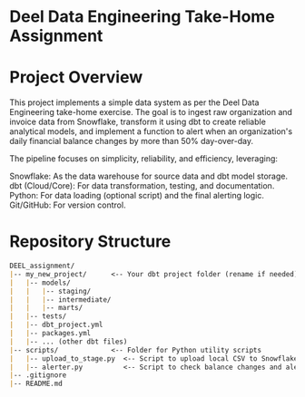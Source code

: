 # Deel Data Engineering Take-Home Assignment


# Project Overview
This project implements a simple data system as per the Deel Data Engineering take-home exercise. The goal is to ingest raw organization and invoice data from Snowflake, transform it using dbt to create reliable analytical models, and implement a function to alert when an organization's daily financial balance changes by more than 50% day-over-day.

The pipeline focuses on simplicity, reliability, and efficiency, leveraging:

Snowflake: As the data warehouse for source data and dbt model storage.
dbt (Cloud/Core): For data transformation, testing, and documentation.
Python: For data loading (optional script) and the final alerting logic.
Git/GitHub: For version control.

# Repository Structure
```markdown
DEEL_assignment/
|-- my_new_project/      <-- Your dbt project folder (rename if needed)
|   |-- models/
|   |   |-- staging/
|   |   |-- intermediate/
|   |   |-- marts/
|   |-- tests/
|   |-- dbt_project.yml
|   |-- packages.yml
|   |-- ... (other dbt files)
|-- scripts/             <-- Folder for Python utility scripts
|   |-- upload_to_stage.py  <-- Script to upload local CSV to Snowflake stage
|   |-- alerter.py          <-- Script to check balance changes and alert
|-- .gitignore
|-- README.md
````

